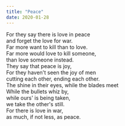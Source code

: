 ```yaml
---
title: "Peace"
date: 2020-01-28
---
```


For they say there is love in peace  
and forget the love for war.  
Far more want to kill than to love.  
Far more would love to kill someone,  
than love someone instead.  
They say that peace is joy,  
For they haven't seen the joy of men  
cutting each other, ending each other.  
The shine in their eyes, while the blades meet  
While the bullets whiz by,  
while ours' is being taken,  
we take the other's still.  
For there is love in war,  
as much, if not less, as peace.

